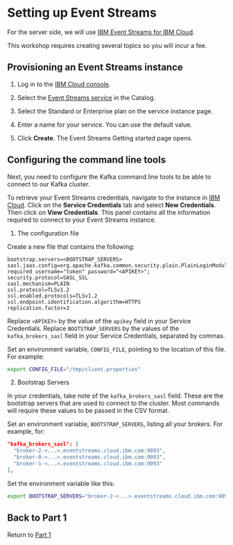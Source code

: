 # Setting up Event Streams

For the server side, we will use [IBM Event Streams for IBM Cloud](https://www.ibm.com/cloud/event-streams).

This workshop requires creating several topics so you will incur a fee.

## Provisioning an Event Streams instance

1. Log in to the [IBM Cloud console](https://cloud.ibm.com/login).

2. Select the [Event Streams service](https://cloud.ibm.com/catalog/event-streams) in the Catalog.

3. Select the Standard or Enterprise plan on the service instance page.

4. Enter a name for your service. You can use the default value.

5. Click **Create**. The Event Streams Getting started page opens.

## Configuring the command line tools

Next, you need to configure the Kafka command line tools to be able to connect to our Kafka cluster.

To retrieve your Event Streams credentials, navigate to the instance in [IBM Cloud](https://cloud.ibm.com/resources). Click on the **Service Credentials** tab and select **New Credentials**. Then click on **View Credentials**. This panel contains all the information required to connect to your Event Streams instance.

1. The configuration file

Create a new file that contains the following:

```properties
bootstrap.servers=<BOOTSTRAP_SERVERS>
sasl.jaas.config=org.apache.kafka.common.security.plain.PlainLoginModule required username="token" password="<APIKEY>";
security.protocol=SASL_SSL
sasl.mechanism=PLAIN
ssl.protocol=TLSv1.2
ssl.enabled.protocols=TLSv1.2
ssl.endpoint.identification.algorithm=HTTPS
replication.factor=3
```

Replace `<APIKEY>` by the value of the `apikey` field in your Service Credentials.
Replace `BOOTSTRAP_SERVERS` by the values of the `kafka_brokers_sasl` field in your Service Credentials, separated by commas.

Set an environment variable, `CONFIG_FILE`, pointing to the location of this file. For example:

```sh
export CONFIG_FILE="/tmp/client.properties"
```

2. Bootstrap Servers

In your credentials, take note of the `kafka_brokers_sasl` field. These are the bootstrap servers that are used to connect to the cluster. Most commands will require these values to be passed in the CSV format.

Set an environment variable, `BOOTSTRAP_SERVERS`, listing all your brokers. For example, for:

```json
"kafka_brokers_sasl": [
  "broker-2-<...>.eventstreams.cloud.ibm.com:9093",
  "broker-0-<...>.eventstreams.cloud.ibm.com:9093",
  "broker-1-<...>.eventstreams.cloud.ibm.com:9093"
],
```

Set the environment variable like this:

```sh
export BOOTSTRAP_SERVERS="broker-2-<...>.eventstreams.cloud.ibm.com:9093,broker-0-<...>.eventstreams.cloud.ibm.com:9093,broker-1-<...>.eventstreams.cloud.ibm.com:9093"
```

## Back to Part 1

Return to [Part 1](../part1/README.md)
